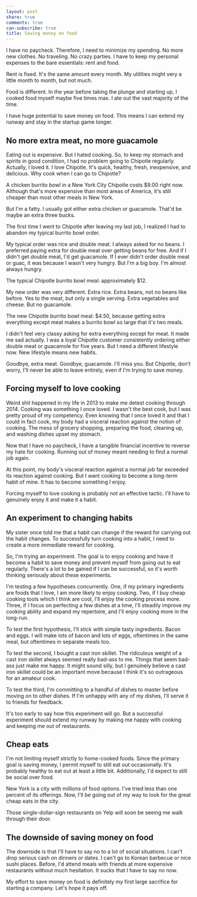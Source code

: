 ```yaml
---
layout: post
share: true
comments: true
can-subscribe: true
title: Saving money on food
---
```


I have no paycheck.  Therefore, I need to minimize my spending.  No more new clothes.  No traveling.  No crazy parties.  I have to keep my personal expenses to the bare essentials: rent and food.

Rent is fixed.  It's the same amount every month.  My utilities might very a little month to month, but not much.

Food is different.  In the year before taking the plunge and starting up, I cooked food myself maybe five times max.  I ate out the vast majority of the time.

I have huge potential to save money on food.  This means I can extend my runway and stay in the startup game longer.

## No more extra meat, no more guacamole

Eating out is expensive.  But I hated cooking.  So, to keep my stomach and spirits in good condition, I had no problem going to Chipotle regularly.  Actually, I loved it.  I love Chipotle.  It's quick, healthy, fresh, inexpensive, and delicious.  Why cook when I can go to Chipotle?

A chicken burrito bowl in a New York City Chipotle costs $9.00 right now.  Although that's more expensive than most areas of America, it's still cheaper than most other meals in New York.

But I'm a fatty.  I usually got either extra chicken or guacamole.  That'd be maybe an extra three bucks.

The first time I went to Chipotle after leaving my last job, I realized I had to abandon my typical burrito bowl order.

My typical order was rice and double meat. I always asked for no beans.  I preferred paying extra for double meat over getting beans for free.  And if I didn't get double meat, I'd get guacamole.  If I ever didn't order double meat or guac, it was because I wasn't very hungry.  But I'm a big boy.  I'm almost always hungry.

The typical Chipotle burrito bowl meal: approximately $12.

My new order was very different.  Extra rice.  Extra beans, not no beans like before.  Yes to the meat, but only a single serving.  Extra vegetables and cheese.  But no guacamole.

The new Chipotle burrito bowl meal: $4.50, because getting extra everything except meat makes a burrito bowl so large that it's two meals.

I didn't feel very classy asking for extra everything except for meat.  It made me sad actually.  I was a loyal Chipotle customer consistently ordering either double meat or guacamole for five years.  But I need a different lifestyle now.  New lifestyle means new habits.

Goodbye, extra meat.  Goodbye, guacamole.  I'll miss you.  But Chipotle, don't worry, I'll never be able to leave entirely, even if I'm trying to save money.

## Forcing myself to love cooking

Weird shit happened in my life in 2013 to make me detest cooking through 2014.  Cooking was something I once loved.  I wasn't the best cook, but I was pretty proud of my competency.  Even knowing that I once loved it and that I could in fact cook, my body had a visceral reaction against the notion of cooking.  The mess of grocery shopping, preparing the food, cleaning up, and washing dishes upset my stomach.

Now that I have no paycheck, I have a tangible financial incentive to reverse my hate for cooking.  Running out of money meant needing to find a normal job again.

At this point, my body's visceral reaction against a normal job far exceeded its reaction against cooking.  But I want cooking to become a long-term habit of mine.  It has to become something I enjoy.

Forcing myself to love cooking is probably not an effective tactic.  I'll have to genuinely enjoy it and make it a habit.

## An experiment to changing habits

My sister once told me that a habit can change if the reward for carrying out the habit changes.  To successfully turn cooking into a habit, I need to create a more immediate reward for cooking.

So, I'm trying an experiment.  The goal is to enjoy cooking and have it become a habit to save money and prevent myself from going out to eat regularly.  There's a lot to be gained if I can be successful, so it's worth thinking seriously about these experiments.

I'm testing a few hypotheses concurrently.  One, if my primary ingredients are foods that I love, I am more likely to enjoy cooking.  Two, if I buy cheap cooking tools which I think are cool, I'll enjoy the cooking process more.  Three, if I focus on perfecting a few dishes at a time, I'll steadily improve my cooking ability and expand my repertoire, and I'll enjoy cooking more in the long-run.

To test the first hypothesis, I'll stick with simple tasty ingredients.  Bacon and eggs.  I will make lots of bacon and lots of eggs, oftentimes in the same meal, but oftentimes in separate meals too.

To test the second, I bought a cast iron skillet.  The ridiculous weight of a cast iron skillet always seemed really bad-ass to me.  Things that seem bad-ass just make me happy.  It might sound silly, but I genuinely believe a cast iron skillet could be an important move because I think it's so outrageous for an amateur cook.

To test the third, I'm committing to a handful of dishes to master before moving on to other dishes.  If I'm unhappy with any of my dishes, I'll serve it to friends for feedback.

It's too early to say how this experiment will go.  But a successful experiment should extend my runway by making me happy with cooking and keeping me out of restaurants.

## Cheap eats

I'm not limiting myself strictly to home-cooked foods.  Since the primary goal is saving money, I permit myself to still eat out occasionally.  It's probably healthy to eat out at least a little bit.  Additionally, I'd expect to still be social over food.

New York is a city with millions of food options.  I've tried less than one percent of its offerings.  Now, I'll be going out of my way to look for the great cheap eats in the city.

Those single-dollar-sign restaurants on Yelp will soon be seeing me walk through their door.

## The downside of saving money on food

The downside is that I'll have to say no to a lot of social situations.  I can't drop serious cash on dinners or dates.  I can't go to Korean barbecue or nice sushi places.  Before, I'd attend meals with friends at more expensive restaurants without much hesitation.  It sucks that I have to say no now.

My effort to save money on food is definitely my first large sacrifice for starting a company.  Let's hope it pays off.
